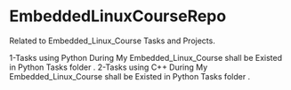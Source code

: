 # EmbeddedLinuxCourseRepo
Related to  Embedded_Linux_Course Tasks and Projects.

1-Tasks using Python During My Embedded_Linux_Course shall be Existed in Python Tasks folder . 
2-Tasks using   C++  During My Embedded_Linux_Course shall be Existed in Python Tasks folder .
